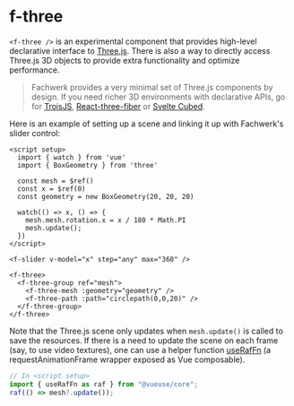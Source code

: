 # f-three

`<f-three />` is an experimental component that provides high-level declarative interface to [Three.js](https://threejs.org/). There is also a way to directly access Three.js 3D objects to provide extra functionality and optimize performance.

> Fachwerk provides a very minimal set of Three.js components by design. If you need richer 3D environments with declarative APIs, go for [TroisJS](https://troisjs.github.io/), [React-three-fiber](https://docs.pmnd.rs/react-three-fiber/getting-started/introduction) or [Svelte Cubed](https://svelte-cubed.vercel.app/).

Here is an example of setting up a scene and linking it up with Fachwerk's slider control:

```
<script setup>
  import { watch } from 'vue'
  import { BoxGeometry } from 'three'

  const mesh = $ref()
  const x = $ref(0)
  const geometry = new BoxGeometry(20, 20, 20)

  watch(() => x, () => {
    mesh.mesh.rotation.x = x / 180 * Math.PI
    mesh.update();
  })
</script>

<f-slider v-model="x" step="any" max="360" />

<f-three>
  <f-three-group ref="mesh">
    <f-three-mesh :geometry="geometry" />
    <f-three-path :path="circlepath(0,0,20)" />
  </f-three-group>
</f-three>
```

<script setup>
  import { watch } from 'vue'
  import { BoxGeometry } from 'three'

  const mesh = $ref()
  const x = $ref(0)
  const geometry = new BoxGeometry(50, 50, 50)

  watch(() => x, () => {
    mesh.mesh.rotation.x = x / 180 * Math.PI
    mesh.update();
  })
</script>

<f-slider v-model="x" step="any" max="360" />

<f-three>
  <f-three-group ref="mesh">
    <f-three-mesh :geometry="geometry" />
    <f-three-path :path="circlepath(0,0,50)" />
  </f-three-group>
</f-three>

Note that the Three.js scene only updates when `mesh.update()` is called to save the resources. If there is a need to update the scene on each frame (say, to use video textures), one can use a helper function [useRafFn](https://vueuse.org/core/useraffn/) (a requestAnimationFrame wrapper exposed as Vue composable).

```js
// In <script setup>
import { useRafFn as raf } from "@vueuse/core";
raf(() => mesh?.update());
```
